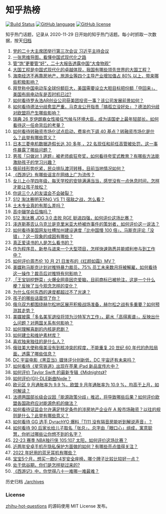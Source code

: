 # 知乎热榜
[![Build Status](https://github.com/ToWeLong/zhihu-hot-questions/workflows/CI/badge.svg)](https://github.com/ToWeLong/zhihu-hot-questions/actions)
[![GitHub language](https://img.shields.io/badge/language-golang-orange.svg)](https://golang.org/)
[![GitHub license](https://img.shields.io/github/license/ToWeLong/zhihu-hot-questions)](https://github.com/ToWeLong/zhihu-hot-questions/blob/main/LICENSE)

知乎热门话题，记录从 2020-11-29 日开始的知乎热门话题。每小时抓取一次数据，按天[归档](./archives)

<!-- BEGIN -->

1. [党的二十大主席团举行第三次会议 习近平主持会议](https://www.zhihu.com/question/575874648)
1. [一张思维导图，看懂中国式现代化之路](https://www.zhihu.com/question/575842519)
1. [管“饱”更要管“好”，二十大报告透露中国“大食物观”](https://www.zhihu.com/question/575853089)
1. [大国工程是中国式现代化的卓越体现，我国有哪些领先世界的大国工程？](https://www.zhihu.com/question/561251408)
1. [海南经济不再靠房地产，旅游业等四个主导产业增加值占 80% 以上，带来哪些积极影响？](https://www.zhihu.com/question/561107476)
1. [拜登称中国电动车全球份额巨大，美国需要设立大胆目标把份额「夺回来」，美国布局电动车是否时机已过?](https://www.zhihu.com/question/561170967)
1. [如何看待罗永浩AR创业公司获美团投资一事？该公司发展前景如何？](https://www.zhihu.com/question/561283845)
1. [如何看待德法分歧愈显严重，马克龙公开指责「搞孤立没好处」？德法的分歧对欧盟将产生哪些影响？](https://www.zhihu.com/question/561309026)
1. [瑞典 26 岁伊朗裔女性接任气候与环境大臣，成为该国史上最年轻部长，如何看待这一任命背后的考量？](https://www.zhihu.com/question/561157065)
1. [如何看待转融资市场化试点启动，费率也下调 40 基点？转融资市场化是什么？此举有哪些意义？](https://www.zhihu.com/question/561238182)
1. [日本三菱电机数据造假长达 30 多年 ，22 名现任和前任高管被处罚，这一事件暴露了哪些问题？](https://www.zhihu.com/question/561244682)
1. [男孩「只做对 1 道题」被老师疯狂夸奖，如何看待夸奖式教育？有哪些方法能激励孩子的学习兴趣？](https://www.zhihu.com/question/561286593)
1. [俄前线形势吃紧，民众排队渡河转移，目前当地情况如何？](https://www.zhihu.com/question/560931990)
1. [《西游记》有哪些谣言在网络上广为流传？](https://www.zhihu.com/question/502890402)
1. [女儿上小学四年级，每天学校的安排满满当当，感觉没有一点休息时间，怎样才能让孩子放松？](https://www.zhihu.com/question/559221026)
1. [你说三个人的友谊会不会破裂？](https://www.zhihu.com/question/559923323)
1. [S12 淘汰赛明天RNG VS T1 宿敌之战，怎么看？](https://www.zhihu.com/question/561279084)
1. [土木专业真的有那么差吗？](https://www.zhihu.com/question/559488180)
1. [高中辍学会后悔吗？](https://www.zhihu.com/question/561263766)
1. [S12 淘汰赛 JDG 3:0 击败 RGE 挺进四强，如何评价这场比赛？](https://www.zhihu.com/question/561235294)
1. [泽连斯基否认乌克兰是克里米亚大桥被炸事件的策划者，如何评价这一说法？](https://www.zhihu.com/question/561204388)
1. [如何看待美国网友吐槽加州建设速度「比中国慢 100 倍」，马斯克评论「没错」？这一现象的成因有哪些？](https://www.zhihu.com/question/561185231)
1. [真正爱读书的人是怎么看书的？](https://www.zhihu.com/question/502804915)
1. [作为程序员，新参与进来一个大型项目，怎样快速熟悉并能顺利参与到工作中？](https://www.zhihu.com/question/61097648)
1. [如何评价周杰伦 10 月 21 日发布的《红颜如霜》MV？](https://www.zhihu.com/question/561268186)
1. [美媒称马斯克计划对推特暴力裁员，75% 员工未来数月将被解雇，如何看待这一操作？裁员后对推特有何影响？](https://www.zhihu.com/question/561240707)
1. [「王宝钏挖野菜」火爆全网竟因恋爱脑，目前商标已被抢注，这是一个什么梗？反映了当今观念怎样的变化？](https://www.zhihu.com/question/560939488)
1. [为什么任何东西的速度都超过不了光速？](https://www.zhihu.com/question/450756705)
1. [孩子的哪些话震惊了你？](https://www.zhihu.com/question/62920125)
1. [俄乌双方都围绕赫尔松地区展开积极战场准备，赫尔松之战有多重要？如何预测其走势？](https://www.zhihu.com/question/561250343)
1. [美媒披露「多名美军退役将领为沙特军方工作」，薪水「高得离谱」，反映出什么问题？对两国关系有何影响？](https://www.zhihu.com/question/561149388)
1. [如何理解喜剧的内核是悲剧？](https://www.zhihu.com/question/285089482)
1. [如何建立和维护素材库？](https://www.zhihu.com/question/550802450)
1. [喜欢独来独往的是什么人？](https://www.zhihu.com/question/364971896)
1. [俄驻美大使称俄美没有到核冲突的程度，不能重复 20 世纪 60 年代的危险局面，透露了哪些信息？](https://www.zhihu.com/question/561206975)
1. [DC 宇宙电影《黑亚当》媒体评分创新低，DC 宇宙还有未来吗？](https://www.zhihu.com/question/560771636)
1. [如何看待《星穹铁道》出现在苹果 iPad 新品宣传片中？](https://www.zhihu.com/question/560836694)
1. [如何评价 Taylor Swift 的最新专辑《Midnights》?](https://www.zhihu.com/question/561205714)
1. [如何评价(G)I-DLE新曲Nxde？](https://www.zhihu.com/question/560278211)
1. [欧元区 9 月通胀率为 9.9 %，欧盟 9 月年通胀率为 10.9 %，均高于上月，如何解读？](https://www.zhihu.com/question/560936455)
1. [法德两国部长级会议因「能源政策分歧」推迟，将导致哪些后果？如何评价欧盟各国政府应对能源危机的做法？](https://www.zhihu.com/question/561256958)
1. [如何看待证监会允许满足特定条件的涉房地产企业在 A 股市场融资？以往的规则是什么？此举有哪些意义？](https://www.zhihu.com/question/561237935)
1. [如何看待 GG 选手 DyrachYO 爆料「TI11 没有隔音房能听到解说声音」？](https://www.zhihu.com/question/561236572)
1. [如何看待 90 后家长给儿子取名「张总」，总字由「眼口心」组成，寓意聪慧，你听过哪些让你想不到的名字？](https://www.zhihu.com/question/561069125)
1. [22-23 赛季 NBA独行侠 105:107 太阳，如何评价这场比赛？](https://www.zhihu.com/question/561040828)
1. [近两年安卓手机在隐私保护方面做的如何？有哪些亮点值得关注？](https://www.zhihu.com/question/561256789)
1. [2022 年好用的蓝牙耳机有哪些？](https://www.zhihu.com/question/526265985)
1. [宝宝5个月，想买一款0-4岁安全座椅，哪个牌子比较比较好一点？](https://www.zhihu.com/question/308887047)
1. [处于低谷期，你们是怎样挺过来的?](https://www.zhihu.com/question/558876166)
1. [《西游记》中，你觉得八十一难哪一难最难？](https://www.zhihu.com/question/510772920)

<!-- END -->

历史归档 [./archives](./archives)


### License
[zhihu-hot-questions](https://github.com/towelong/zhihu-hot-questions) 的源码使用 MIT License 发布。